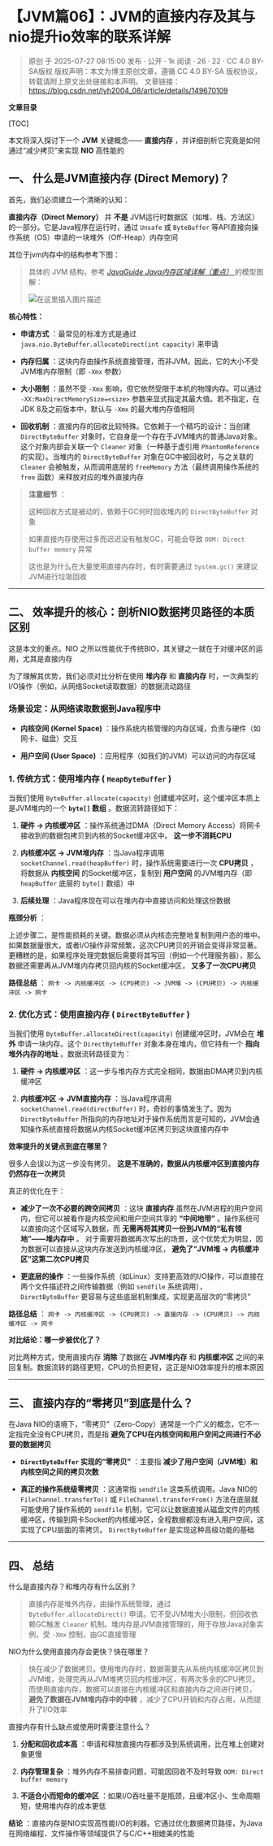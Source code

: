 # 【JVM篇06】：JVM的直接内存及其与nio提升io效率的联系详解

> 原创 于 2025-07-27 08:15:00 发布 · 公开 · 1k 阅读 · 26 · 22 · CC 4.0 BY-SA版权 版权声明：本文为博主原创文章，遵循 CC 4.0 BY-SA 版权协议，转载请附上原文出处链接和本声明。
> 文章链接：https://blog.csdn.net/lyh2004_08/article/details/149670109

**文章目录**

[TOC]


本文将深入探讨下一个 **JVM** 关键概念—— **直接内存** ，并详细剖析它究竟是如何通过“减少拷贝”来实现 **NIO** 高性能的

## 一、 什么是JVM直接内存 (Direct Memory)？

首先，我们必须建立一个清晰的认知：

**直接内存（Direct Memory）** 并 **不是** JVM运行时数据区（如堆、栈、方法区）的一部分。它是Java程序在运行时，通过 `Unsafe` 或 `ByteBuffer` 等API直接向操作系统（OS）申请的一块堆外（Off-Heap）内存空间

其位于jvm内存中的结构参考下图：

> 具体的 JVM 结构，参考 [ *JavaGuide Java内存区域详解（重点）* ](https://javaguide.cn/java/jvm/memory-area.html#%E8%BF%90%E8%A1%8C%E6%97%B6%E6%95%B0%E6%8D%AE%E5%8C%BA%E5%9F%9F) 的模型图解：
> 
>  ![在这里插入图片描述](./assets/089_1.png)

**核心特性：** 

-  **申请方式** ：最常见的标准方式是通过 `java.nio.ByteBuffer.allocateDirect(int capacity)` 来申请

-  **内存归属** ：这块内存由操作系统直接管理，而非JVM。因此，它的大小不受JVM堆内存限制（即 `-Xmx` 参数）

-  **大小限制** ：虽然不受 `-Xmx` 影响，但它依然受限于本机的物理内存。可以通过 `-XX:MaxDirectMemorySize=<size>` 参数来显式指定其最大值。若不指定，在JDK 8及之前版本中，默认与 `-Xmx` 的最大堆内存值相同

-  **回收机制** ：直接内存的回收比较特殊。它依赖于一个精巧的设计：当创建 `DirectByteBuffer` 对象时，它自身是一个存在于JVM堆内的普通Java对象。这个对象内部会关联一个 `Cleaner` 对象（一种基于虚引用 `PhantomReference` 的实现）。当堆内的 `DirectByteBuffer` 对象在GC中被回收时，与之关联的 `Cleaner` 会被触发，从而调用底层的 `freeMemory` 方法（最终调用操作系统的 `free` 函数）来释放对应的堆外直接内存

>  **注意细节** ：
> 
> 这种回收方式是被动的，依赖于GC何时回收堆内的 `DirectByteBuffer` 对象
> 
> 如果直接内存使用过多而迟迟没有触发GC，可能会导致 `OOM: Direct buffer memory` 异常
> 
> 这也是为什么在大量使用直接内存时，有时需要通过 `System.gc()` 来建议JVM进行垃圾回收

---

## 二、 效率提升的核心：剖析NIO数据拷贝路径的本质区别

这是本文的重点。NIO 之所以性能优于传统BIO，其关键之一就在于对缓冲区的运用，尤其是直接内存

为了理解其优势，我们必须对比分析在使用 **堆内存** 和 **直接内存** 时，一次典型的I/O操作（例如，从网络Socket读取数据）的数据流动路径

### 场景设定：从网络读取数据到Java程序中

-  **内核空间 (Kernel Space)** ：操作系统内核管理的内存区域，负责与硬件（如网卡、磁盘）交互

-  **用户空间 (User Space)** ：应用程序（如我们的JVM）可以访问的内存区域

### 1. 传统方式：使用堆内存 ( `HeapByteBuffer` )

当我们使用 `ByteBuffer.allocate(capacity)` 创建缓冲区时，这个缓冲区本质上是JVM堆内的一个 **`byte[]` 数组** 。数据流转路径如下：

1.  **硬件 -> 内核缓冲区** ：操作系统通过DMA（Direct Memory Access）将网卡接收到的数据包拷贝到内核的Socket缓冲区中。 **这一步不消耗CPU** 

2.  **内核缓冲区 -> JVM堆内存** ：当Java程序调用 `socketChannel.read(heapBuffer)` 时，操作系统需要进行一次 **CPU拷贝** ，将数据从 **内核空间** 的Socket缓冲区，复制到 **用户空间** 的JVM堆内存（即 `heapBuffer` 底层的 `byte[]` 数组）中

3.  **后续处理** ：Java程序现在可以在堆内存中直接访问和处理这份数据

**瓶颈分析** ：

上述步骤二，是性能损耗的关键。数据必须从内核态完整地复制到用户态的堆中。如果数据量很大，或者I/O操作非常频繁，这次CPU拷贝的开销会变得非常显著。更糟糕的是，如果程序处理完数据后需要将其写回（例如一个代理服务器），那么数据还需要再从JVM堆内存拷贝回内核的Socket缓冲区， **又多了一次CPU拷贝** 

**路径总结** ： `网卡 -> 内核缓冲区 -> (CPU拷贝) -> JVM堆 -> (CPU拷贝) -> 内核缓冲区 -> 网卡` 

### 2. 优化方式：使用直接内存 ( `DirectByteBuffer` )

当我们使用 `ByteBuffer.allocateDirect(capacity)` 创建缓冲区时，JVM会在 **堆外** 申请一块内存。这个 `DirectByteBuffer` 对象本身在堆内，但它持有一个 **指向堆外内存的地址** 。数据流转路径变为：

1.  **硬件 -> 内核缓冲区** ：这一步与堆内存方式完全相同，数据由DMA拷贝到内核缓冲区

2.  **内核缓冲区 ->** **JVM直接内存** ：当Java程序调用 `socketChannel.read(directBuffer)` 时，奇妙的事情发生了。因为 `DirectByteBuffer` 所指向的内存地址对于操作系统而言是可知的，JVM会通知操作系统直接将数据从内核Socket缓冲区拷贝到这块直接内存中

**效率提升的关键点到底在哪里？** 

很多人会误以为这一步没有拷贝。 **这是不准确的，数据从内核缓冲区到直接内存仍然存在一次拷贝** 

真正的优化在于：

-  **减少了一次不必要的跨空间拷贝** ：这块 **直接内存** 虽然在JVM进程的用户空间内，但它可以被看作是内核空间和用户空间共享的 **“中间地带”** 。操作系统可以直接向这个区域写入数据，而 **无需再将其拷贝一份到JVM的“私有领地”——堆内存中** 。
  对于需要将数据再次写出的场景，这个优势尤为明显，因为数据可以直接从这块内存发送到内核缓冲区， **避免了“JVM堆 -> 内核缓冲区”这第二次CPU拷贝** 

-  **更底层的操作** ：一些操作系统（如Linux）支持更高效的I/O操作，可以直接在两个文件描述符之间传输数据（例如 `sendfile` 系统调用）， `DirectByteBuffer` 更容易与这些底层机制集成，实现更高层次的“零拷贝”

**路径总结** ： `网卡 -> 内核缓冲区 -> (CPU拷贝) -> 直接内存 -> (CPU拷贝) -> 内核缓冲区 -> 网卡` 

**对比结论：哪一步被优化了？** 

对比两种方式，使用直接内存 **消除** 了数据在 **JVM堆内存** 和 **内核缓冲区** 之间的来回复制。数据流转的路径更短，CPU的负担更轻，这正是NIO效率提升的根本原因

---

## 三、 直接内存的“零拷贝”到底是什么？

在Java NIO的语境下，“零拷贝”（Zero-Copy）通常是一个广义的概念，它不一定指完全没有CPU拷贝，而是指 **避免了CPU在内核空间和用户空间之间进行不必要的数据拷贝** 

-  **`DirectByteBuffer` 实现的“零拷贝”** ：主要指 **减少了用户空间（JVM堆）和内核空间之间的拷贝次数** 

-  **真正的操作系统级零拷贝** ：这通常指 `sendfile` 这类系统调用。Java NIO的 `FileChannel.transferTo()` 或 `FileChannel.transferFrom()` 方法在底层就可能使用了操作系统的 `sendfile` 机制，它可以让数据直接从磁盘文件的内核缓冲区，传输到网卡Socket的内核缓冲区，全程数据都没有进入用户空间，这实现了CPU层面的零拷贝。 `DirectByteBuffer` 是实现这种高级功能的基础

---

## 四、 总结

什么是直接内存？和堆内存有什么区别？

> 直接内存是堆外内存，由操作系统管理，通过 `ByteBuffer.allocateDirect()` 申请。它不受JVM堆大小限制，但回收依赖GC触发 `Cleaner` 机制。堆内存是JVM直接管理的，用于存放Java对象实例，受 `-Xmx` 控制，由GC直接管理

NIO为什么使用直接内存会更快？快在哪里？

> 快在减少了数据拷贝。使用堆内存时，数据需要先从系统内核缓冲区拷贝到JVM堆，处理完再从JVM堆拷贝回内核缓冲区，有两次多余的CPU拷贝。而使用直接内存，数据可以直接在内核缓冲区和直接内存之间进行拷贝， **避免了数据在JVM堆内存中的中转** ，减少了CPU开销和内存占用，从而提升了I/O效率

直接内存有什么缺点或使用时需要注意什么？

> 

1.  **分配和回收成本高** ：申请和释放直接内存都涉及到系统调用，比在堆上创建对象更慢

2.  **内存管理复杂** ：堆外内存不易排查问题，可能因回收不及时导致 `OOM: Direct buffer memory` 

3.  **不适合小而短命的缓冲区** ：如果I/O吞吐量不是瓶颈，且缓冲区小、生命周期短，使用堆内存的成本更低

**结论** ：直接内存是NIO实现高性能I/O的利器。它通过优化数据拷贝路径，为Java在网络编程、文件操作等领域提供了与C/C++相媲美的性能